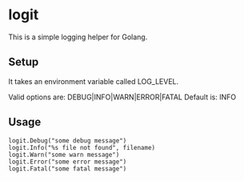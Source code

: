 # logit

This is a simple logging helper for Golang.


## Setup

It takes an environment variable called LOG_LEVEL.

Valid options are: DEBUG|INFO|WARN|ERROR|FATAL
Default is: INFO

## Usage

```
logit.Debug("some debug message")
logit.Info("%s file not found", filename)
logit.Warn("some warn message")
logit.Error("some error message")
logit.Fatal("some fatal message")
```